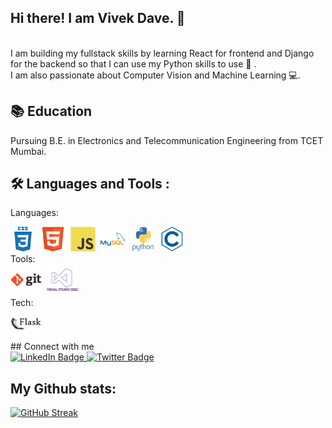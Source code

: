 ## Hi there! I am Vivek Dave. 🤙
<br>
I am building my fullstack skills by learning React for frontend and Django for the backend so that I can use my Python skills to use 🐍 . <br> I am also passionate about Computer Vision and Machine Learning 💻. 
<br>

## 📚 Education 
Pursuing B.E. in Electronics and Telecommunication Engineering from TCET Mumbai. 

## :hammer_and_wrench: Languages and Tools : 
Languages:
<div>
  <img src="https://github.com/devicons/devicon/blob/master/icons/css3/css3-plain-wordmark.svg"  title="CSS3" alt="CSS" width="40" height="40"/>&nbsp;
  <img src="https://github.com/devicons/devicon/blob/master/icons/html5/html5-original.svg" title="HTML5" alt="HTML" width="40" height="40"/>&nbsp;
  <img src="https://github.com/devicons/devicon/blob/master/icons/javascript/javascript-original.svg" title="JavaScript" alt="JavaScript" width="40" height="40"/>&nbsp;
  <img src="https://github.com/devicons/devicon/blob/master/icons/mysql/mysql-original-wordmark.svg" title="MySQL"  alt="MySQL" width="40" height="40"/>&nbsp;
  <img src="https://github.com/devicons/devicon/blob/master/icons/python/python-original-wordmark.svg"  title="Python" alt="Python" width="40" height="40"/>&nbsp;
  <img src= "https://github.com/devicons/devicon/blob/master/icons/c/c-line.svg" title= "C" alt = "C" width="40" height= "40"/>&nbsp;

</div>
Tools:
<div> 
  <img src= "https://github.com/devicons/devicon/blob/master/icons/git/git-original-wordmark.svg" title = "Git" alt = "C" width = "50" height = "50"/>&nbsp;
  <img src="https://github.com/devicons/devicon/blob/master/icons/visualstudio/visualstudio-line-wordmark.svg" title= "VSC" alt = "VSCode" width ="50" height="50"/>&nbsp;
</div>
Tech:
<div>
  <img src = "https://github.com/devicons/devicon/blob/master/icons/flask/flask-original-wordmark.svg" title = "Flask" alt = "C" width = "50" height = "50"/>&nbsp;
</div>
## Connect with me 
<div id="badges">
  <a href="https://www.linkedin.com/in/vivek-dave-2a0362233?utm_source=share&utm_campaign=share_via&utm_content=profile&utm_medium=android_app">
    <img src="https://img.shields.io/badge/LinkedIn-blue?style=for-the-badge&logo=linkedin&logoColor=white" alt="LinkedIn Badge"/>
  </a>
  <a href="https://x.com/Viv_Dave_?t=yJbIF4uVexHkKAKxGo242g&s=09">
    <img src="https://img.shields.io/badge/Twitter-blue?style=for-the-badge&logo=twitter&logoColor=white" alt="Twitter Badge"/>
  </a>
</div>

## My Github stats: 
<a href="https://git.io/streak-stats"><img src="https://github-readme-streak-stats.herokuapp.com?user=viv-dave&theme=dark" alt="GitHub Streak" /></a>

<!--
**Viv-Dave/Viv-Dave** is a ✨ _special_ ✨ repository because its `README.md` (this file) appears on your GitHub profile.

Here are some ideas to get you started:

- 🔭 I’m currently working on ...
- 🌱 I’m currently learning ...
- 👯 I’m looking to collaborate on ...
- 🤔 I’m looking for help with ...
- 💬 Ask me about ...
- 📫 How to reach me: ...
- 😄 Pronouns: ...
- ⚡ Fun fact: ...
-->
